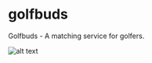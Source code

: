 # golfbuds
Golfbuds - A matching service for golfers.

![alt text](https://raw.githubusercontent.com/username/projectname/branch/path/to/img.png)
